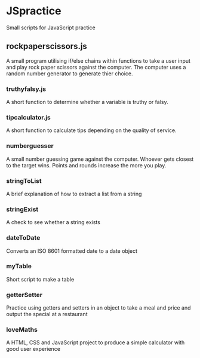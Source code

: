 # JSpractice
Small scripts for JavaScript practice

## rockpaperscissors.js
A small program utilising if/else chains within functions to take a user input and play rock paper scissors against the computer. The computer uses a random number generator to generate thier choice.

### truthyfalsy.js
A short function to determine whether a variable is truthy or falsy.

### tipcalculator.js
A short function to calculate tips depending on the quality of service.

### numberguesser
A small number guessing game against the computer. Whoever gets closest to the target wins. Points and rounds increase the more you play.

### stringToList
A brief explanation of how to extract a list from a string

### stringExist
A check to see whether a string exists

### dateToDate
Converts an ISO 8601 formatted date to a date object

### myTable
Short script to make a table 

### getterSetter
Practice using getters and setters in an object to take a meal and price and output the special at a restaurant

### loveMaths
A HTML, CSS and JavaScript project to produce a simple calculator with good user experience